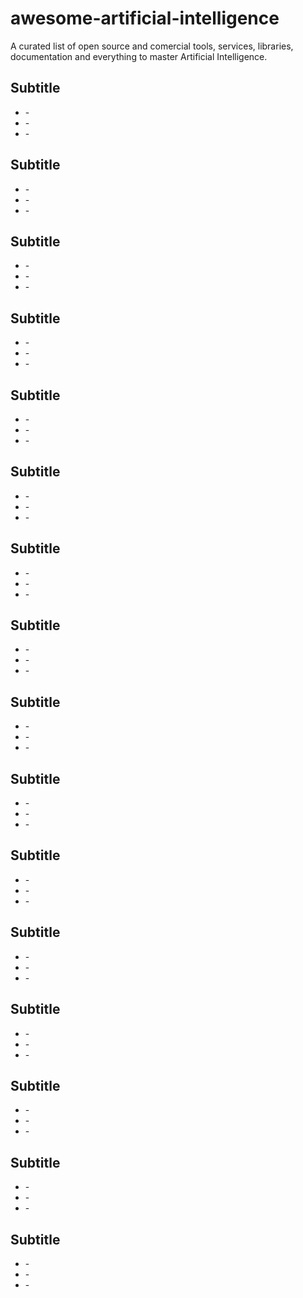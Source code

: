 # awesome-artificial-intelligence
A curated list of open source and comercial tools, services, libraries, documentation and everything to master Artificial Intelligence.

## Subtitle

* []() - 
* []() - 
* []() - 

## Subtitle

* []() - 
* []() - 
* []() - 
## Subtitle

* []() - 
* []() - 
* []() - 

## Subtitle

* []() - 
* []() - 
* []() - 
## Subtitle

* []() - 
* []() - 
* []() - 

## Subtitle

* []() - 
* []() - 
* []() - 
## Subtitle

* []() - 
* []() - 
* []() - 

## Subtitle

* []() - 
* []() - 
* []() - 
## Subtitle

* []() - 
* []() - 
* []() - 

## Subtitle

* []() - 
* []() - 
* []() - 
## Subtitle

* []() - 
* []() - 
* []() - 

## Subtitle

* []() - 
* []() - 
* []() - 
## Subtitle

* []() - 
* []() - 
* []() - 

## Subtitle

* []() - 
* []() - 
* []() - 
## Subtitle

* []() - 
* []() - 
* []() - 

## Subtitle

* []() - 
* []() - 
* []() - 
